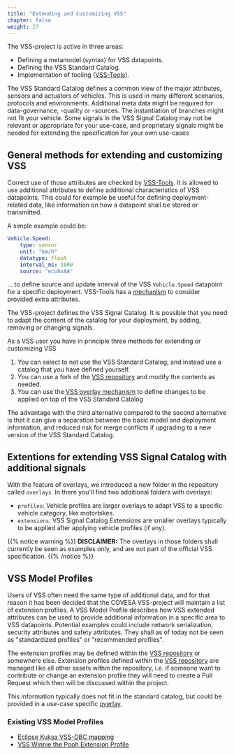 ```yaml
---
title: "Extending and Customizing VSS"
chapter: false
weight: 27
---
```



The VSS-project is active in three areas:

* Defining a metamodel (syntax) for VSS datapoints.
* Defining the VSS Standard Catalog.
* Implementation of tooling ([VSS-Tools](https://github.com/COVESA/vss-tools)).

The VSS Standard Catalog defines a common view of the major
attributes, sensors and actuators of vehicles. This is used in many different scenarios,
protocols and environments. Additional meta data might be required for data-governance,
-quality or -sources. The instantiation of branches might not fit your vehicle.
Some signals in the VSS Signal Catalog may not be relevant or appropriate for your use-case,
and proprietary signals might be needed for extending the specification for your own use-cases


## General methods for extending and customizing VSS

Correct use of those attributes are checked by [VSS-Tools](https://github.com/COVESA/vss-tools/).
It is allowed to use additional attributes to define additional characteristics of VSS datapoints.
This could for example be useful for defining deployment-related data, like information on how a datapoint
shall be stored or transmitted.

A simple example could be:

```yaml
Vehicle.Speed:
    type: sensor
    unit: "km/h"
    datatype: float
    interval_ms: 1000
    source: "ecu0xAA"
```

... to define source and update interval of the VSS `Vehicle.Speed` datapoint for a specific deployment.
VSS-Tools has a [mechanism](https://github.com/COVESA/vss-tools/blob/master/docs/vspec.md#handling-of-overlays-and-extensions)
to consider provided extra attributes.

The VSS-project defines the VSS Signal Catalog. It is possible that you need to adapt the content of the catalog for your deployment,
by adding, removing or changing signals.

As a VSS user you have in principle three methods for extending or customizing VSS

1. You can select to not use the VSS Standard Catalog, and instead use a catalog that you have defined yourself.
2. You can use a fork of the [VSS repository](https://github.com/COVESA/vehicle_signal_specification) and modify the contents as needed.
3. You can use the [VSS overlay mechanism](overlay.md) to define changes to be applied on top of the VSS Standard Catalog

The advantage with the third alternative compared to the second alternative is that it can give a separation between the basic model
and deployment information, and reduced risk for merge conflicts if upgrading to a new version of the VSS Standard Catalog.


## Extentions for extending VSS Signal Catalog with additional signals

With the feature of overlays, we introduced a new folder in the
repository called `overlays`. In there you'll find two additional folders with overlays:

* `profiles`: Vehicle profiles are larger overlays to adapt VSS to a specific vehicle category, like motorbikes.
* `extensions`: VSS Signal Catalog Extensions are smaller overlays typically to be applied after applying vehicle profiles (if any).

{{% notice warning %}}
**DISCLAIMER:**
The overlays in those folders shall currently be seen as examples only, and are not part of the official VSS specification.
{{% /notice %}}

## VSS Model Profiles

Users of VSS often need the same type of additional data, and for that reason it has been decided that the COVESA VSS-project will maintain a list of extension profiles.
A VSS Model Profile describes how VSS extended attributes can be used to provide additional information in a specific area to VSS datapoints.
Potential examples could include network serialization, security attributes and safety attributes.
They shall as of today not be seen as "standardized profiles" or "recommended profiles".

The extension profiles may be defined within the [VSS repository](https://github.com/COVESA/vehicle_signal_specification) or somewhere else.
Extension profiles defined within the [VSS repository](https://github.com/COVESA/vehicle_signal_specification) are managed like all other assets within the repository,
i.e. if someone want to contribute or change an extension profile they will need to create a Pull Request which then will be discussed within the project.

This information typically does not fit in the standard catalog, but could be provided in a use-case specific
[overlay](overlay.md).


### Existing VSS Model Profiles

* [Eclipse Kuksa VSS-DBC mapping](https://github.com/eclipse-kuksa/kuksa-can-provider/tree/main/mapping)
* [VSS Winnie the Pooh Extension Profile](pooh.md)
